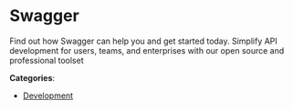# Swagger


Find out how Swagger can help you and get started today. Simplify API development for users, teams, and enterprises with our open source and professional toolset



**Categories**:
- [Development](https://github.com/apis-list/apis-list#development)




